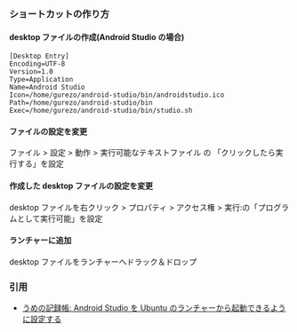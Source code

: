 ### ショートカットの作り方

#### desktop ファイルの作成(Android Studio の場合)

```
[Desktop Entry]
Encoding=UTF-8
Version=1.0
Type=Application
Name=Android Studio
Icon=/home/gurezo/android-studio/bin/androidstudio.ico
Path=/home/gurezo/android-studio/bin
Exec=/home/gurezo/android-studio/bin/studio.sh
```

#### ファイルの設定を変更

ファイル > 設定 > 動作 > 実行可能なテキストファイル の 「クリックしたら実行する」を設定

#### 作成した desktop ファイルの設定を変更

desktop ファイルを右クリック > プロパティ > アクセス権 > 実行:の「プログラムとして実行可能」を設定

#### ランチャーに追加

desktop ファイルをランチャーへドラック＆ドロップ

### 引用

* [うめの記録帳: Android Studio を Ubuntu のランチャーから起動できるように設定する](http://blog.ysakaguchi.net/2014/07/android-studio.html)
